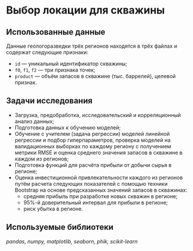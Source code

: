 # Выбор локации для скважины


## Использованные данные

Данные геологоразведки трёх регионов находятся в трёх файлах и содержат следующие признаки:
- `id` — уникальный идентификатор скважины;
- `f0`, `f1`, `f2` — три признака точек;
- `product` — объём запасов в скважине (тыс. баррелей), целевой признак.

## Задачи исследования

- Загрузка, предобработка, исследовательский и корреляционный анализ данных;
- Подготовка данных к обучению моделей;
- Обучение с учителем (задача регрессии) моделей линейной регрессии и подбор гиперпараметров, проверка моделей на валидационных выборках по каждому региону с получением метрики RMSE и оценка среднего значения запасов в скважине в каждом из регионов;
- Подготовка функций для расчёта прибыли от добычи сырья в регионе;
- Оценка инвестиционной привлекательности каждого из регионов путём расчета следующих показателей с помощью техники Bootstrap на основе предсказанных значений запасов в скважинах:
  - средняя прибыль при разработке новых скважин в регионе;
  - 95%-й доверительный интервал для прибыли в регионе;
  - риск убытка в регионе.

## Используемые библиотеки
*pandas, numpy, matplotlib, seaborn, phik, scikit-learn*

